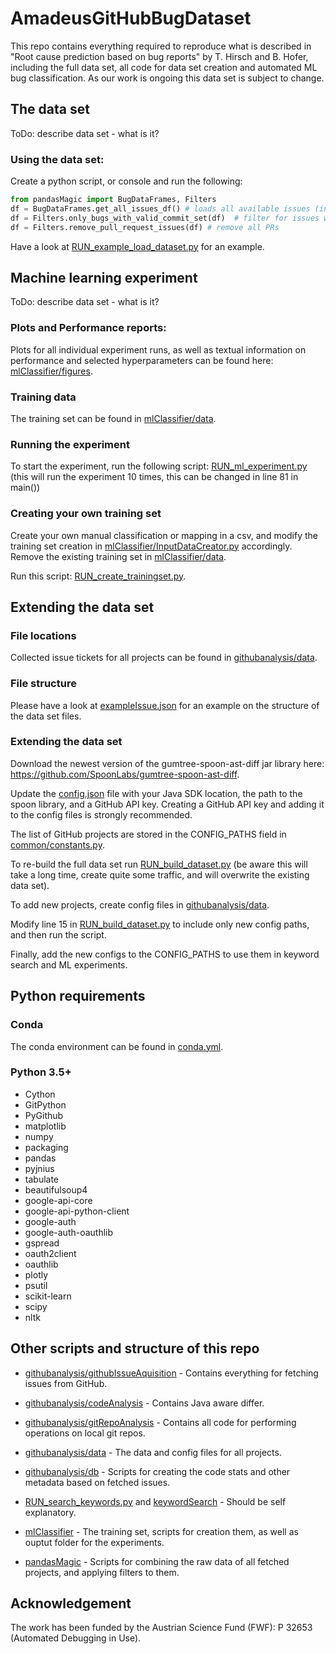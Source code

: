 # AmadeusGitHubBugDataset

This repo contains everything required to reproduce what is described in "Root cause prediction based on bug reports" by T. Hirsch and B. Hofer,
including the full data set, all code for data set creation and automated ML bug classification.
As our work is ongoing this data set is subject to change.

## The data set
ToDo: describe data set - what is it?

### Using the data set:
Create a python script, or console and run the following:
```python
from pandasMagic import BugDataFrames, Filters
df = BugDataFrames.get_all_issues_df() # loads all available issues (including PRs, without commits, etc)
df = Filters.only_bugs_with_valid_commit_set(df)  # filter for issues where fixes are available
df = Filters.remove_pull_request_issues(df) # remove all PRs
```
Have a look at [RUN_example_load_dataset.py](RUN_example_load_dataset.py) for an example.

## Machine learning experiment
ToDo: describe data set - what is it?

### Plots and Performance reports:
Plots for all individual experiment runs, as well as textual information on performance and selected hyperparameters can be found here: [mlClassifier/figures](mlClassifier/figures).

### Training data
The training set can be found in [mlClassifier/data](mlClassifier/data).

### Running the experiment
To start the experiment, run the following script: [RUN_ml_experiment.py](RUN_ml_experiment.py) (this will run the experiment 10 times, this can be changed in line 81 in main())

### Creating your own training set
Create your own manual classification or mapping in a csv, and modify the training set creation in [mlClassifier/InputDataCreator.py](mlClassifier/InputDataCreator.py) accordingly.
Remove the existing training set in [mlClassifier/data](mlClassifier/data).

Run this script: [RUN_create_trainingset.py](RUN_create_trainingset.py).

## Extending the data set
### File locations
Collected issue tickets for all projects can be found in [githubanalysis/data](githubanalysis/data).

### File structure
Please have a look at [exampleIssue.json](exampleIssue.json) for an example on the structure of the data set files.

### Extending the data set 
Download the newest version of the gumtree-spoon-ast-diff jar library here:
https://github.com/SpoonLabs/gumtree-spoon-ast-diff.

Update the [config.json](config.json) file with your Java SDK location, the path to the spoon library, and a GitHub API key.
Creating a GitHub API key and adding it to the config files is strongly recommended.

The list of GitHub projects are stored in the CONFIG_PATHS field in [common/constants.py](common/constants.py).

To re-build the full data set run [RUN_build_dataset.py](RUN_build_dataset.py) (be aware this will take a long time, create quite some traffic, and will overwrite the existing data set).

To add new projects, create config files in [githubanalysis/data](githubanalysis/data).

Modify line 15 in [RUN_build_dataset.py](RUN_build_dataset.py) to include only new config paths, and then run the script. 

Finally, add the new configs to the CONFIG_PATHS to use them in keyword search and ML experiments.


## Python requirements

### Conda
The conda environment can be found in [conda.yml](conda.yml).

### Python 3.5+

* Cython
* GitPython
* PyGithub
* matplotlib
* numpy
* packaging
* pandas
* pyjnius
* tabulate
* beautifulsoup4
* google-api-core
* google-api-python-client
* google-auth
* google-auth-oauthlib
* gspread
* oauth2client
* oauthlib
* plotly
* psutil
* scikit-learn
* scipy
* nltk

## Other scripts and structure of this repo

* [githubanalysis/githubIssueAquisition](githubanalysis/githubIssueAquisition) - Contains everything for fetching issues from GitHub.
* [githubanalysis/codeAnalysis](githubanalysis/codeAnalysis) - Contains Java aware differ.
* [githubanalysis/gitRepoAnalysis](githubanalysis/gitRepoAnalysis) - Contains all code for performing operations on local git repos.
* [githubanalysis/data](githubanalysis/data) - The data and config files for all projects.
* [githubanalysis/db](githubanalysis/db) - Scripts for creating the code stats and other metadata based on fetched issues.

* [RUN_search_keywords.py](RUN_search_keywords.py) and [keywordSearch](keywordSearch) - Should be self explanatory.

* [mlClassifier](mlClassifier) - The training set, scripts for creation them, as well as ouptut folder for the experiments.

* [pandasMagic](pandasMagic) - Scripts for combining the raw data of all fetched projects, and applying filters to them.

## Acknowledgement
The work has been funded by the Austrian Science Fund (FWF): P 32653 (Automated Debugging in Use).
